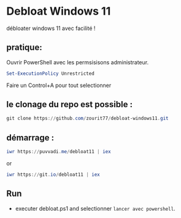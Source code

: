 
# Debloat Windows 11

débloater windows 11 avec facilité !

## pratique:

  Ouvrir  PowerShell avec les permsisisons administrateur.

```powershell
Set-ExecutionPolicy Unrestricted
```

Faire un Control+A pour tout selectionner

## le clonage du repo est possible :

```Powershell
git clone https://github.com/zourit77/debloat-windows11.git

```

## démarrage :

```powershell
iwr https://puvvadi.me/debloat11 | iex
```

or

```powershell
iwr https://git.io/debloat11 | iex
```

## Run

- executer debloat.ps1 and selectionner `lancer avec powershell`.

